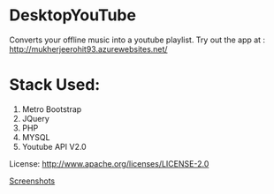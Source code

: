 DesktopYouTube
==============

Converts your offline music into a youtube playlist.
Try out the app at :  http://mukherjeerohit93.azurewebsites.net/

Stack Used:
==============
<ol>
<li>Metro Bootstrap</li>
<li>JQuery</li>
<li>PHP</li>
<li>MYSQL</li>
<li>Youtube API V2.0</li>
</ol>
<div></div>

License: http://www.apache.org/licenses/LICENSE-2.0

[Screenshots](screenshots/UI.jpg?raw=true)
